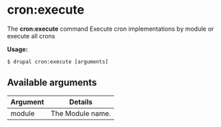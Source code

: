 # cron:execute
The **cron:execute** command Execute cron implementations by module or execute all crons

**Usage:**
```
$ drupal cron:execute [arguments] 
```

## Available arguments
Argument | Details
---------|-------------
module | The Module name.
